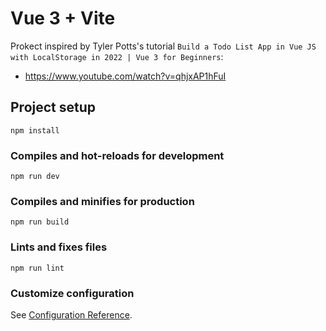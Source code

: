 # Vue 3 + Vite
Prokect inspired by Tyler Potts's tutorial `Build a Todo List App in Vue JS with LocalStorage in 2022 | Vue 3 for Beginners`:
- <https://www.youtube.com/watch?v=qhjxAP1hFuI>

## Project setup
```
npm install
```

### Compiles and hot-reloads for development
```
npm run dev
```

### Compiles and minifies for production
```
npm run build
```

### Lints and fixes files
```
npm run lint
```

### Customize configuration
See [Configuration Reference](https://cli.vuejs.org/config/).